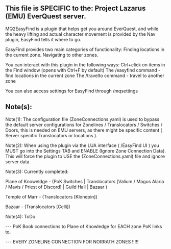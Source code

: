 This file is SPECIFIC to the: Project Lazarus (EMU) EverQuest server.
-
MQ2EasyFind is a plugin that helps get you around EverQuest, and while the heavy lifting and actual character movement is provided by the Nav plugin, EasyFind tells it where to go.

EasyFind provides two main categories of functionality:
Finding locations in the current zone.
Navigating to other zones.

You can interact with this plugin in the following ways:
Ctrl+click on items in the Find window (opens with Ctrl+F by default)
The /easyfind command - find locations in the current zone
The /travelto command - travel to another zone

You can also access settings for EasyFind through /mqsettings

Note(s):
--
Note(1): The configuration file (ZoneConnections.yaml) is used to bypass the default server configurations for Zonelines / Translocators / Switches / Doors, this is needed
on EMU servers, as there might be specific content ( Server specific Translocators or locations ). 

Note(2): When using the plugin via the LUA interface ( /EasyFind UI ) you MUST go into the Settings TAB and ENABLE (Ignore Zone Connection Data).
This will force the plugin to USE the (ZoneConnections.yaml) file and ignore server data.

Note(3): Currently completed: 

Plane of Knoweldge - (PoK Switches | Translocators [Valium / Magus Alaria / Mavis / Priest of Discord] | Guild Hall | Bazaar )

Temple of Marr - (Translocators [Klonepin])

Bazaar - (Translocators [Celli])

Note(4): ToDo 

--- PoK Book connections to Plane of Knowledge for EACH zone PoK links to.

--- EVERY ZONELINE CONNECTION FOR NORRATH ZONES !!!!!
